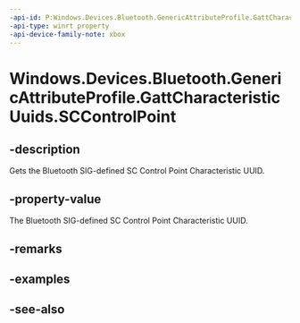 ```yaml
---
-api-id: P:Windows.Devices.Bluetooth.GenericAttributeProfile.GattCharacteristicUuids.SCControlPoint
-api-type: winrt property
-api-device-family-note: xbox
---
```


<!-- Property syntax
public System.Guid SCControlPoint { get; }
-->

# Windows.Devices.Bluetooth.GenericAttributeProfile.GattCharacteristicUuids.SCControlPoint

## -description
Gets the Bluetooth SIG-defined SC Control Point Characteristic UUID.

## -property-value
The Bluetooth SIG-defined SC Control Point Characteristic UUID.

## -remarks

## -examples

## -see-also
